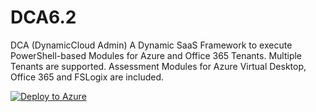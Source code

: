 # DCA6.2
 DCA (DynamicCloud Admin) A Dynamic SaaS Framework to execute PowerShell-based Modules for Azure and Office 365 Tenants. Multiple Tenants are supported. Assessment Modules for Azure Virtual Desktop, Office 365 and FSLogix are included. 


[![Deploy to Azure](https://aka.ms/deploytoazurebutton)](https%3A%2F%2Fraw.githubusercontentcom%2FDynamicCloudAdmin%2FDCA6.2%2Ffeat%2FdeployToAzure%2Fazuredeploy.json)